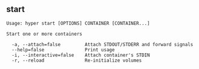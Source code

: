 ## start

    Usage: hyper start [OPTIONS] CONTAINER [CONTAINER...]

    Start one or more containers

      -a, --attach=false         Attach STDOUT/STDERR and forward signals
      --help=false               Print usage
      -i, --interactive=false    Attach container's STDIN
      -r, --reload               Re-initialize volumes
